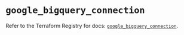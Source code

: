 # `google_bigquery_connection`

Refer to the Terraform Registry for docs: [`google_bigquery_connection`](https://registry.terraform.io/providers/hashicorp/google/6.10.0/docs/resources/bigquery_connection).
